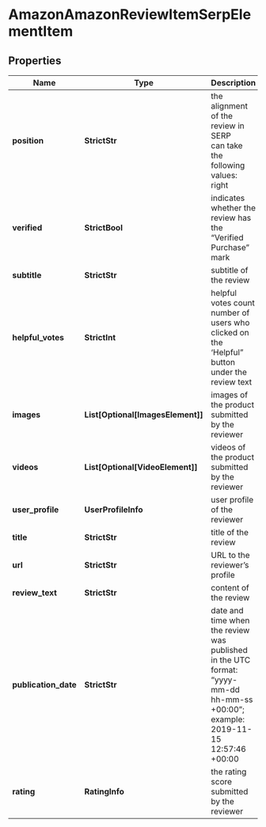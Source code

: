 # AmazonAmazonReviewItemSerpElementItem


## Properties

| Name | Type | Description | Notes |
|------------ | ------------- | ------------- | -------------|
**position** | **StrictStr** | the alignment of the review in SERP<br>can take the following values: right |[optional]|
**verified** | **StrictBool** | indicates whether the review has the “Verified Purchase” mark |[optional]|
**subtitle** | **StrictStr** | subtitle of the review |[optional]|
**helpful_votes** | **StrictInt** | helpful votes count<br>number of users who clicked on the ‘Helpful” button under the review text |[optional]|
**images** | **List[Optional[ImagesElement]]** | images of the product submitted by the reviewer |[optional]|
**videos** | **List[Optional[VideoElement]]** | videos of the product submitted by the reviewer |[optional]|
**user_profile** | **UserProfileInfo** | user profile of the reviewer |[optional]|
**title** | **StrictStr** | title of the review |[optional]|
**url** | **StrictStr** | URL to the reviewer’s profile |[optional]|
**review_text** | **StrictStr** | content of the review |[optional]|
**publication_date** | **StrictStr** | date and time when the review was published<br>in the UTC format: “yyyy-mm-dd hh-mm-ss +00:00”;<br>example:<br>2019-11-15 12:57:46 +00:00 |[optional]|
**rating** | **RatingInfo** | the rating score submitted by the reviewer |[optional]|